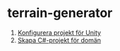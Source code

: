 # terrain-generator
1. [Konfigurera projekt för Unity](https://gist.github.com/kilathaar/c427025f7669763402f90770a47c72e9)
1. [Skapa C#-projekt för domän](https://github.com/kilathaar/vscode-csharp)

